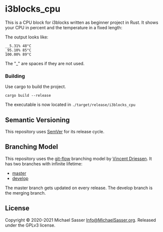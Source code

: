 # i3blocks_cpu

This is a CPU block for i3blocks written as beginner project in Rust.
It shows your CPU in percent and the temperature in a fixed length:

The output looks like:
```
__5.31% 48°C
_95.10% 85°C
100.00% 89°C
```

The "\_" are spaces if they are not used.

### Building

Use cargo to build the project.

```
cargo build --release
```

The executable is now located in `./target/release/i3blocks_cpu`

## Semantic Versioning

This repository uses [SemVer](https://semver.org/) for its release
cycle.

## Branching Model

This repository uses the
[git-flow](https://danielkummer.github.io/git-flow-cheatsheet/index.html)
branching model by [Vincent Driessen](https://nvie.com/about/).
It has two branches with infinite lifetime:

* [master](https://github.com/MichaelSasser/i3blocks_cpu/tree/master)
* [develop](https://github.com/MichaelSasser/i3blocks_cpu/tree/develop)

The master branch gets updated on every release. The develop branch is the
merging branch.

## License
Copyright &copy; 2020-2021 Michael Sasser <Info@MichaelSasser.org>. 
Released under the GPLv3 license.
